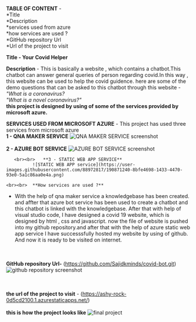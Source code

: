 **TABLE OF CONTENT** -
                       <br>*Title\
                       \*Description \
                        *services used from azure\
                        *how services are used ?\
                        *GitHub repository Url<br>
                       *Url of the project to visit<br>
                       

**Title - Your Covid Helper**

**Description** - 
                  This is basically a website , which contains a chatbot.This chatbot can answer general queries of person regarding covid.In this way , this website can be used to help the covid guidence.
                  here are some of the demo questions that can be asked to this chatbot through this website -
               <br>   *"What is a coronavirus?* 
               <br>   *"What is a novel coronavirus?"*
                <br> **this project is designed by using of some of the services provided by microsoft azure.**
            
 **SERVICES USED FROM MICROSOFT AZURE**
                                    -  This project has used three services from microsoft azure\
           **1 - QNA MAKER SERVICE**
              ![QNA MAKER SERVICE screenshot](https://user-images.githubusercontent.com/88972817/190856867-39ce73f3-52e1-4402-9b4e-55a9e3eb4bd0.png)
      <br><br>     **2 - AZURE BOT SERVICE**
             ![AZURE BOT SERVICE screenshot](https://user-images.githubusercontent.com/88972817/190873179-1903a418-1ab1-4fc3-a91f-777fb6ed6b0d.png)


       <br><br>   **3 - STATIC WEB APP SERVICE**
              ![STATIC WEB APP service](https://user-images.githubusercontent.com/88972817/190871240-8bfe4698-1433-4470-93e0-5a1c86aa0e4a.png)
             
    <br><br>  **How services are used ?**
    
   - With the help of qna maker service a knowledgebase has been created. and affter that azure bot service has been used to create a chatbot and this chatbot is            linked  with the knowledgebase.
     After that with help of visual studio code, I have designed a covid 19 website, which is designed by html , css and javascript.
     now the file of website is pushed into my github repository.and after that with the help of azure static web app service I have successsfully hosted my website by      using of github. And now it is ready to be visited on internet.
     
   <br><br>  **GitHub repository Url-** (https://github.com/Sajidkminds/covid-bot.git)
     ![github repository screenshot](https://user-images.githubusercontent.com/88972817/190871415-ba9a1d66-4cea-47d4-8cc3-42f7b7bd99bb.png)

   <br><br>**the url of the project to visit** - (https://ashy-rock-0d5cd2100.1.azurestaticapps.net/)
    <br><br> **this is how the project looks like**
          ![final project](https://user-images.githubusercontent.com/88972817/190857456-b8bd73b7-8376-495b-87da-fb57c41f3571.png)
          <br><br>
         
